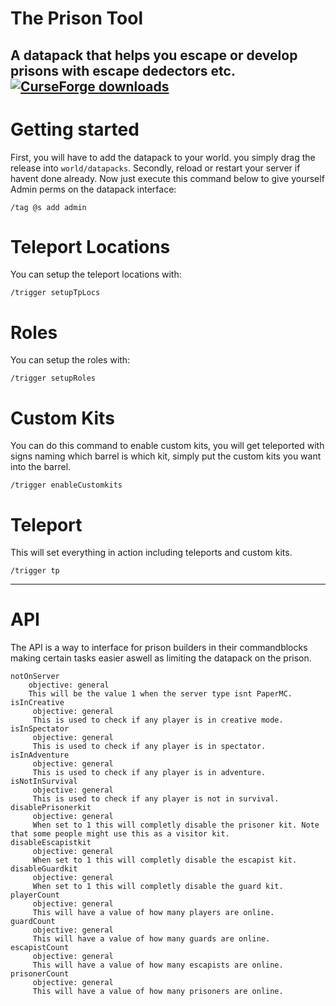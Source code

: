 # The Prison Tool
 A datapack that helps you escape or develop prisons with escape dedectors etc.
[![CurseForge downloads](http://cf.way2muchnoise.eu/full_394468_downloads.svg)](https://www.curseforge.com/minecraft/texture-packs/the-prison-tool)
---
# Getting started
First, you will have to add the datapack to your world. you simply drag the release into ``world/datapacks``.
Secondly, reload or restart your server if havent done already. Now just execute this command below to give yourself Admin perms on the datapack interface:
```
/tag @s add admin
```
# Teleport Locations
You can setup the teleport locations with:
```
/trigger setupTpLocs
```
# Roles
You can setup the roles with:
```
/trigger setupRoles
```
# Custom Kits
You can do this command to enable custom kits, you will get teleported with signs naming which barrel is which kit, simply put the custom kits you want into the barrel.
```
/trigger enableCustomkits
```
# Teleport
This will set everything in action including teleports and custom kits.
```
/trigger tp
```
---
# API
  The API is a way to interface for prison builders in their commandblocks making certain tasks easier aswell as limiting the datapack on the prison.
  ```
 notOnServer
      objective: general       
      This will be the value 1 when the server type isnt PaperMC.
 isInCreative
       objective: general
       This is used to check if any player is in creative mode.
 isInSpectator
       objective: general       
       This is used to check if any player is in spectator.
 isInAdventure
       objective: general
       This is used to check if any player is in adventure.
 isNotInSurvival
       objective: general
       This is used to check if any player is not in survival.
 disablePrisonerkit
       objective: general
       When set to 1 this will completly disable the prisoner kit. Note that some people might use this as a visitor kit.
 disableEscapistkit
       objective: general
       When set to 1 this will completly disable the escapist kit.
 disableGuardkit
       objective: general
       When set to 1 this will completly disable the guard kit.
 playerCount
       objective: general
       This will have a value of how many players are online.
 guardCount
       objective: general
       This will have a value of how many guards are online.
 escapistCount
       objective: general
       This will have a value of how many escapists are online.
 prisonerCount
       objective: general
       This will have a value of how many prisoners are online.
  ```


